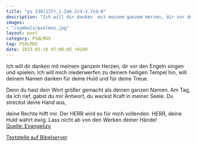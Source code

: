 ```yaml
---
title: "ps 138(137),1-2ab.2cd-3.7cd-8"
description: "Ich will dir danken  mit meinem ganzem Herzen, dir vor den Engeln singen und spielen; Ich will mich niederwerfen zu deinem heiligen Tempel hin,  will deinem Namen danken für deine Huld und für deine Treue.   Denn du hast dein Wort größer gemacht als deinen ganzen Namen. Am Tag, ...."
images:
- "/symbols/psalmus.jpg"
layout: post
category: PSALMUS
tag: PSALMUS
date: 2023-05-16 07:00:05 +0100
---
```

Ich will dir danken  mit meinem ganzem Herzen,
dir vor den Engeln singen und spielen;
Ich will mich niederwerfen zu deinem heiligen Tempel hin, 
will deinem Namen danken für deine Huld und für deine Treue. 

Denn du hast dein Wort
größer gemacht als deinen ganzen Namen.
Am Tag, da ich rief, gabst du mir Antwort, du weckst Kraft in meiner Seele.<!--more--> 
Du streckst deine Hand aus,

deine Rechte hilft mir.
Der HERR wird es für mich vollenden. HERR, deine Huld währt ewig. Lass nicht ab von den Werken deiner Hände!<br>
[Quelle: Evangelizo](https://evangeliumtagfuertag.org/DE/gospel)

[Textstelle auf Bibelserver](https://www.bibleserver.com/EU/ps138(137),1-2ab.2cd-3.7cd-8)
